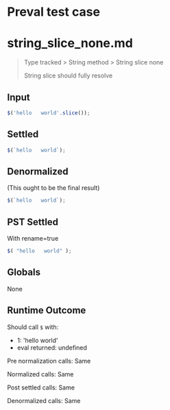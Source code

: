 # Preval test case

# string_slice_none.md

> Type tracked > String method > String slice none
>
> String slice should fully resolve

## Input

`````js filename=intro
$('hello   world'.slice());
`````


## Settled


`````js filename=intro
$(`hello   world`);
`````


## Denormalized
(This ought to be the final result)

`````js filename=intro
$(`hello   world`);
`````


## PST Settled
With rename=true

`````js filename=intro
$( "hello   world" );
`````


## Globals


None


## Runtime Outcome


Should call `$` with:
 - 1: 'hello world'
 - eval returned: undefined

Pre normalization calls: Same

Normalized calls: Same

Post settled calls: Same

Denormalized calls: Same
